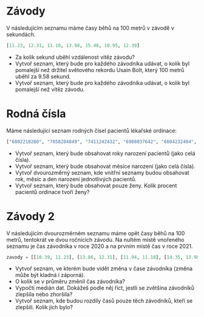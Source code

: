 # Závody

V následujícím seznamu máme časy běhů na 100 metrů v závodě v sekundách.

```py
[11.23, 12.31, 11.18, 13.98, 15.48, 10.95, 12.39]
```

* Za kolik sekund uběhl vzdálenost vítěz závodu?
* Vytvoř seznam, který bude pro každého závodníka udávat, o kolik byl pomalejší než držitel světového rekordu Usain Bolt, který 100 metrů uběhl za 9.58 sekund.
* Vytvoř seznam, který bude pro každého závodníka udávat, o kolik byl pomalejší než vítěz závodu.

# Rodná čísla

Máme následující seznam rodných čísel pacientů lékařské ordinace:

```py
["6802218280", "7058284849", "7411242432", "6908037642", "6604232404", "7904017748", "9154056219", "9462207975"]
```

* Vytvoř seznam, který bude obsahovat roky narození pacientů (jako celá čísla).
* Vytvoř seznam, který bude obsahovat měsíce narození (jako celá čísla).
* Vytvoř dvourozměrný seznam, kde vnitřní seznamy budou obsahovat rok, měsíc a den narození jednotlivých pacientů.
* Vytvoř seznam, který bude obsahovat pouze ženy. Kolik procent pacientů ordinace tvoří ženy?

# Závody 2

V následujícím dvourozměrném seznamu máme opět časy běhů na 100 metrů, tentokrát ve dvou ročnících závodu. Na nultém místě vnořeného seznamu je čas závodníka v roce 2020 a na prvním místě čas v roce 2021.

```py
zavody = [[10.39, 11.23], [13.86, 12.31], [11.94, 11.18], [14.35, 13.98], [12.64, 15.48], [11.24, 10.95], [13.37, 12.39]]
```

* Vytvoř seznam, ve kterém bude vidět změna v čase závodníka (změna může být kladná i záporná).
* O kolik se v průměru změnil čas závodníka?
* Vypočti medián dat. Dokážeš podle něj říct, jestli se zvětšina závodníků zlepšíla nebo zhoršila?
* Vytvoř seznam, kde budou rozdíly časů pouze těch závodníků, kteří se zlepšili. Kolik jich bylo?